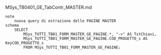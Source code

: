 MSys_TB0401_GE_TabContr_MASTER.md



	note
		nuova query di estrazione delle PAGINE MASTER
	schema
		SELECT 
			MSys_TUTTI_TB01_FORM_MASTER_GE_PAGINE.*, "->" AS TxtChiavi, 
			MSys_TUTTI_TB01_FORM_MASTER_GE_PAGINE.COD_PROGETTO_s AS KeyCOD_PROGETTO_s
			FROM MSys_TUTTI_TB01_FORM_MASTER_GE_PAGINE;


